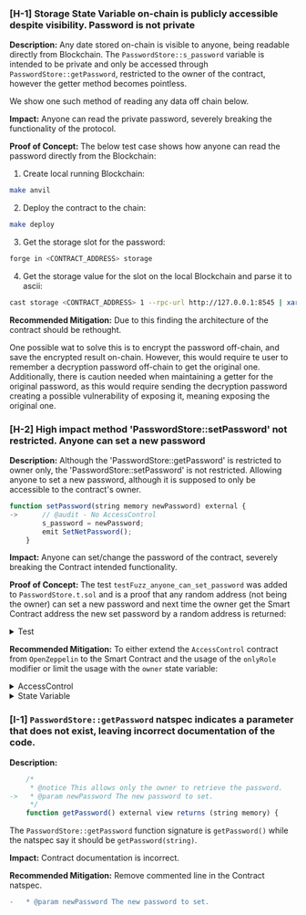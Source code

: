 ### [H-1] Storage State Variable on-chain is publicly accessible despite visibility. Password is not private

**Description:** Any date stored on-chain is visible to anyone, being readable directly from Blockchain. The `PasswordStore::s_password` variable is intended to be private and only be accessed through `PasswordStore::getPassword`, restricted to the owner of the contract, however the getter method becomes pointless.

We show one such method of reading any data off chain below.

**Impact:** Anyone can read the private password, severely breaking the functionality of the protocol.

**Proof of Concept:** The below test case shows how anyone can read the password directly from the Blockchain:


1. Create local running Blockchain:
```bash
make anvil
```

2. Deploy the contract to the chain:
```bash
make deploy
```

3. Get the storage slot for the password:
```bash
forge in <CONTRACT_ADDRESS> storage
```

4. Get the storage value for the slot on the local Blockchain and parse it to ascii:
```bash
cast storage <CONTRACT_ADDRESS> 1 --rpc-url http://127.0.0.1:8545 | xargs -I PASSWORD cast --to-ascii PASSWORD
```

**Recommended Mitigation:** Due to this finding the architecture of the contract should be rethought.

One possible wat to solve this is to encrypt the password off-chain, and save the encrypted result on-chain. However, this would require te user to remember a decryption password off-chain to get the original one. Additionally, there is caution needed when maintaining a getter for the original password, as this would require sending the decryption password creating a possible vulnerability of exposing it, meaning exposing the original one.

### [H-2] High impact method 'PasswordStore::setPassword' not restricted. Anyone can set a new password

**Description:** Although the 'PasswordStore::getPassword' is restricted to owner only, the 'PasswordStore::setPassword' is not restricted. Allowing anyone to set a new password, although it is supposed to only be accessible to the contract's owner.

```javascript
function setPassword(string memory newPassword) external {
->      // @audit - No AccessControl        
        s_password = newPassword;
        emit SetNetPassword();
    }
```

**Impact:** Anyone can set/change the password of the contract, severely breaking the Contract intended functionality.

**Proof of Concept:** The test `testFuzz_anyone_can_set_password` was added to `PasswordStore.t.sol` and is a proof that any random address (not being the owner) can set a new password and next time the owner get the Smart Contract address the new set password by a random address is returned:

<details>
<summary>Test</summary>

```javascript
function testFuzz_anyone_can_set_password(address randomAddress) public {
        vm.assume(randomAddress != owner);

        string memory expectedPassword = "newPassword";
        vm.prank(randomAddress);
        passwordStore.setPassword(expectedPassword);

        vm.prank(owner);
        string memory newPassword = passwordStore.getPassword();

        assertEq(newPassword, expectedPassword);
    }
```

</details>

**Recommended Mitigation:** To either extend the `AccessControl` contract from `OpenZeppelin` to the Smart Contract and the usage of the `onlyRole` modifier or limit the usage with the `owner` state variable:

<details>
<summary>AccessControl</summary>

```javascript
    function setPassword(string memory newPassword) external onlyRole(OWNER_ROLE) {
    s_password = newPassword;
    emit SetNetPassword();
    }
```

</details>
<details>
<summary>State Variable</summary>

```javascript
    if (msg.sender != s_owner) {
    revert PasswordStore_NotOwner();
}
_;
```

</details>

### [I-1] `PasswordStore::getPassword` natspec indicates a parameter that does not exist, leaving incorrect documentation of the code.

**Description:** 

```javascript
    /*
     * @notice This allows only the owner to retrieve the password.
->   * @param newPassword The new password to set.
     */
    function getPassword() external view returns (string memory) {
```

The `PasswordStore::getPassword` function signature is `getPassword()` while the natspec say it should be `getPassword(string)`.

**Impact:** Contract documentation is incorrect.

**Recommended Mitigation:** Remove commented line in the Contract natspec.

```diff
-   * @param newPassword The new password to set.
```
